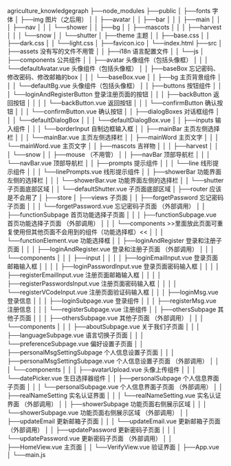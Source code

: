 agriculture_knowledgegraph
├──node_modules
├──public
│  ├──fonts 字体
│  ├──img 图片（之后用）
│  │  ├──avatar
│  │  ├──bar
│  │  │  ├──main
│  │  │  ├──nav
│  │  │  └──shower
│  │  ├──bg
│  │  ├──mascots
│  │  │  ├──harvest
│  │  │  └──snow
│  │  └──shutter
│  ├──theme 主题
│  │  ├──base.css
│  │  ├──dark.css
│  │  └──light.css
│  ├──favicon.ico
│  └──index.html
├──src
│  ├──assets 没有写的文件不用管
│  │  ├──i18n 语言配置文件
│  │  └──js
│  ├──components 公共组件
│  │  ├──avatar 头像组件（包括头像框）
│  │  │  └──defaultAvatar.vue 头像组件（包括头像框）
│  │  ├──baseBox 忘记密码、修改密码、修改邮箱的box
│  │  │  └──baseBox.vue
│  │  ├──bg 主页背景组件
│  │  │  └──defaultBg.vue 头像组件（包括头像框）
│  │  ├──buttons 按钮组件
│  │  │  └──loginAndRegisterButton 登录注册页面的按钮
│  │  │     ├──backButton 返回按钮
│  │  │     │  └──backButton.vue 返回按钮
│  │  │     └──confirmButton 确认按钮
│  │  │        └──confirmButton.vue 确认按钮
│  │  ├──dialogBoxes 对话框组件
│  │  │  └──defaultDialogBox
│  │  │     └──defaultDialogBox.vue
│  │  ├──inputs 输入组件
│  │  │  └──borderInput 自制边框输入框
│  │  ├──mainBar 主页左侧选择栏
│  │  │  └──mainBar.vue 主页左侧选择栏
│  │  ├──mainWord 主页文字
│  │  │  └──mainWord.vue 主页文字
│  │  ├──mascots 吉祥物
│  │  │  ├──harvest
│  │  │  └──snow
│  │  ├──mouse （不用管）
│  │  ├──navBar 顶部导航栏
│  │  │  └──navBar.vue 顶部导航栏
│  │  ├──prompts 提示组件
│  │  │  └──line 线形提示组件
│  │  │     └──linePrompts.vue 线形提示组件
│  │  ├──showerBar 功能界面左侧的选择栏
│  │  │  └──showerBar.vue 功能界面左侧的选择栏
│  │  └──shutter 子页面底部区域
│  │     └──defaultShutter.vue 子页面底部区域
│  ├──router 应该是不会用了
│  ├──store 
│  ├──views 子页面
│  │  ├──forgetPassword 忘记密码子页面
│  │  │  └──forgetPassword.vue 忘记密码子页面 （外部调用）
│  │  ├──functionSubpage 首页功能选择子页面
│  │  │  ├──functionSubpage.vue 首页功能选择子页面 （外部调用）
│  │  │  └──components >>里面放此页面可重复使用但其他页面不会用到的组件（功能选择框）<<
│  │  │     └──functionElement.vue 功能选择框
│  │  ├──loginAndRegister 登录和注册子页面
│  │  │  ├──loginAndRegister.vue 登录和注册子页面 （外部调用）
│  │  │  └──components
│  │  │     ├──input
│  │  │     │  ├──loginEmailInput.vue 登录页面邮箱输入框
│  │  │     │  ├──loginPasswordInput.vue 登录页面密码输入框
│  │  │     │  ├──registerEmailInput.vue 注册页面邮箱输入框
│  │  │     │  ├──registerPasswordsInput.vue 注册页面密码输入框
│  │  │     │  └──registerVCodeInput.vue 注册页面验证码输入框
│  │  │     ├──loginMsg.vue 登录信息
│  │  │     ├──loginSubpage.vue 登录组件
│  │  │     ├──registerMsg.vue 注册信息
│  │  │     └──registerSubpage.vue 注册组件
│  │  ├──othersSubpage 其他子页面
│  │  │  ├──othersSubpage.vue 其他子页面 （外部调用）
│  │  │  └──components
│  │  │     ├──aboutSubpage.vue 关于我们子页面
│  │  │     ├──languageSubpage.vue 语言切换子页面
│  │  │     └──preferenceSubpage.vue 偏好设置子页面
│  │  ├──personalMsgSettingSubpage 个人信息设置子页面
│  │  │  ├──personalMsgSettingSubpage.vue 个人信息设置子页面 （外部调用）
│  │  │  └──components
│  │  │     ├──avatarUpload.vue 头像上传组件
│  │  │     └──datePicker.vue 生日选择器组件
│  │  ├──personalSubpage 个人信息界面子页面
│  │  │  └──personalSubpage.vue 个人信息界面子页面 （外部调用）
│  │  ├──realNameSetting 实名认证界面
│  │  │  └──realNameSetting.vue 实名认证界面 （外部调用）
│  │  ├──showerSubpage 功能页面右侧展示区域
│  │  │  └──showerSubpage.vue 功能页面右侧展示区域 （外部调用）
│  │  ├──updateEmail 更新邮箱子页面
│  │  │  └──updateEmail.vue 更新邮箱子页面 （外部调用）
│  │  ├──updatePassword 更新密码子页面
│  │  │  └──updatePassword.vue 更新密码子页面 （外部调用）
│  │  ├──HomeView.vue 主页面
│  │  └──VerifyView.vue 验证界面
│  ├──App.vue
│  └──main.js

